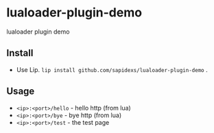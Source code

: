 # lualoader-plugin-demo

lualoader plugin demo

## Install

+ Use Lip. `lip install github.com/sapidexs/lualoader-plugin-demo` .

## Usage

+ `<ip>:<port>/hello` - hello http (from lua)
+ `<ip>:<port>/bye` - bye http (from lua)
+ `<ip>:<port>/test` - the test page
